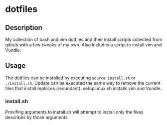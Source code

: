 # dotfiles
## Description
My collection of bash and vim dotfiles and their install scripts collected from github with a few tweaks of my own. Also includes a script to install vim and Vundle.

## Usage
The dotfiles can be installed by executing `source install.sh` or `./install.sh`. Update can be executed the same way to remove the current files that install replaces (redundant). setupLinux.sh installs vim and Vundle.

### install.sh
Provifing arguments to install.sh will attempt to install only the fikes describes by those arguments
